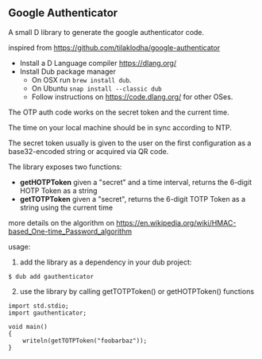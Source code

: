 ## Google Authenticator
A small D library to generate the google authenticator code.

inspired from https://github.com/tilaklodha/google-authenticator 

- Install a D Language compiler https://dlang.org/ 
- Install Dub package manager 
    - On OSX run `brew install dub`.
    - On Ubuntu `snap install --classic dub`
    - Follow instructions on https://code.dlang.org/ for other OSes.


The OTP auth code works on the secret token and the current time. 

The time on your local machine should be in sync according to NTP.

The secret token usually is given to the user on the first configuration as a base32-encoded string or acquired via QR code.

The library exposes two functions:

- **getHOTPToken**
   given a "secret" and a time interval, returns the 6-digit HOTP Token as a string
- **getTOTPToken**
   given a "secret", returns the 6-digit TOTP Token as a string using the current time

more details on the algorithm on https://en.wikipedia.org/wiki/HMAC-based_One-time_Password_algorithm

usage:
1. add the library as a dependency in your dub project:

```
$ dub add gauthenticator
```
2. use the library by calling getTOTPToken() or getHOTPToken() functions

```
import std.stdio;
import gauthenticator;

void main()
{
	writeln(getTOTPToken("foobarbaz"));
}
```    
    





